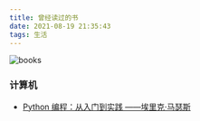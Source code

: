 ```yaml
---
title: 曾经读过的书
date: 2021-08-19 21:35:43
tags: 生活
---
```


![books](https://zl158218.github.io/images/wallhaven-p2oj5p_1920x1080.png)

### 计算机
- [Python 编程：从入门到实践 ——埃里克·马瑟斯](https://weread.qq.com/web/reader/19532980715c01921954a54kc81322c012c81e728d9d180)

